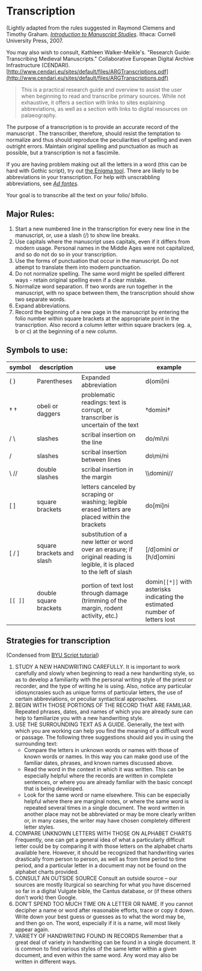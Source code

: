 # Transcription

(Lightly adapted from the rules suggested in Raymond Clemens and Timothy Graham. [_Introduction to Manuscript Studies_](http://www.cornellpress.cornell.edu/book/?GCOI=80140100177870). Ithaca: Cornell University Press, 2007.

You may also wish to consult, Kathleen Walker-Meikle's. "Research Guide: Transcribing Medieval Manuscripts." Collaborative European Digital Archive Infrastructure (CENDARI). [http://www.cendari.eu/sites/default/files/ARGTranscriptions.pdf](http://www.cendari.eu/sites/default/files/ARGTranscriptions.pdf)

> This is a practical research guide and overview to assist the user when beginning to read and transcribe primary sources. While not exhaustive, it offers a section with links to sites explaining abbreviations, as well as a section with links to digital resources on palaeography.

The purpose of a transcription is to provide an accurate record of the manuscript . The transcriber, therefore, should resist the temptation to normalize and thus should reproduce the peculiarities of spelling and even outright errors. Maintain original spelling and punctuation as much as possible, but a transcription is not a fascimile.

If you are having problem making out all the letters in a word (this can be hard with Gothic script), try out [the Enigma tool](http://enigma.huma-num.fr/). There are likely to be abbreviations in your transcription. For help with unscrabbling abbreviations, see [_Ad fontes_](https://www.adfontes.uzh.ch/en/ressourcen/abkuerzungen/cappelli-online).&#x20;

Your goal is to transcribe all the text on your folio/ bifolio.&#x20;

## Major Rules:

1. Start a new numbered line in the transcription for every new line in the manuscript, or, use a slash (/) to show line breaks.&#x20;
2. Use capitals where the manuscript uses capitals, even if it differs from modern usage. Personal names in the Middle Ages were not capitalized, and so do not do so in your transcription.&#x20;
3. Use the forms of punctuation that occur in the manuscript. Do not attempt to translate them into modern punctuation.&#x20;
4. Do not normalize spelling. The same word might be spelled different ways - retain original spelling even if a clear mistake.&#x20;
5. Normalize word separation. If two words are run together in the manuscript, with no space between them, the transcription should show two separate words.
6. Expand abbreviations.&#x20;
7. Record the beginning of a new page in the manuscript by entering the folio number within square brackets at the appropriate point in the transcription. Also record a column letter within square brackers (eg. a, b or c) at the beginning of a new column.&#x20;

## Symbols to use:

| **symbol** | **description**           | **use**                                                                                                                 | **example**                                                                 |
| ---------- | ------------------------- | ----------------------------------------------------------------------------------------------------------------------- | --------------------------------------------------------------------------- |
| ( )        | Parentheses               | Expanded abbreviation                                                                                                   | d(omi)ni                                                                    |
| † †        | obeli or daggers          | problematic readings: text is corrupt, or transcriber is uncertain of the text                                          | †domini†                                                                    |
| / \\       | slashes                   | scribal insertion on the line                                                                                           | do/mi\ni                                                                    |
|  /         | slashes                   | scribal insertion between lines                                                                                         | do\mi/ni                                                                    |
| \ //       | double slashes            | scribal insertion in the margin                                                                                         | \\\domini//                                                                 |
| \[ ]       | square brackets           | letters canceled by scraping or washing; legible erased letters are placed within the brackets                          | do\[mi]ni                                                                   |
| \[ / ]     | square brackets and slash | substitution of a new letter or word over an erasure; if original reading is legible, it is placed to the left of slash | \[/d]omini _or_ \[h/d]omini                                                 |
| `[[ ]]`    | double square brackets    | portion of text lost through damage (trimming of the margin, rodent activity, etc.)                                     | domin`[[*]]` with asterisks indicating the estimated number of letters lost |

## Strategies for transcription&#x20;

(Condensed from [BYU Script tutorial](https://script.byu.edu/Pages/Spanish/en/basics.aspx))

1. STUDY A NEW HANDWRITING CAREFULLY. It is important to work carefully and slowly when beginning to read a new handwriting style, so as to develop a familiarity with the personal writing style of the priest or recorder, and the type of writing he is using. Also, notice any particular idiosyncrasies such as unique forms of particular letters, the use of certain abbreviations, or peculiar syntactical approaches.
2. BEGIN WITH THOSE PORTIONS OF THE RECORD THAT ARE FAMILIAR.  Repeated phrases, dates, and names of which you are already sure can help to familiarize you with a new handwriting style.&#x20;
3. USE THE SURROUNDING TEXT AS A GUIDE. Generally, the text with which you are working can help you find the meaning of a difficult word or passage. The following three suggestions should aid you in using the surrounding text:
   * Compare the letters in unknown words or names with those of known words or names. In this way you can make good use of the familiar dates, phrases, and known names discussed above.
   * Read the word in the context in which it was written. This can be especially helpful where the records are written in complete sentences, or where you are already familiar with the basic concept that is being developed.
   * Look for the same word or name elsewhere. This can be especially helpful where there are marginal notes, or where the same word is repeated several times in a single document. The word written in another place may not be abbreviated or may be more clearly written or, in many cases, the writer may have chosen completely different letter styles.
4. COMPARE UNKNOWN LETTERS WITH THOSE ON ALPHABET CHARTS Frequently, one can get a general idea of what a particularly difficult letter could be by comparing it with those letters on the alphabet charts available here. However, it should be recognized that handwriting varies drastically from person to person, as well as from time period to time period, and a particular letter in a document may not be found on the alphabet charts provided.
5. CONSULT AN OUTSIDE SOURCE Consult an outside source – our sources are mostly liturgical so searching for what you have discerned so far in a digital Vulgate bible, the Cantus database, or (if these others don't work) then Google.&#x20;
6. DON'T SPEND TOO MUCH TIME ON A LETTER OR NAME. If you cannot decipher a name or word after reasonable efforts, trace or copy it down. Write down your best guess or guesses as to what the word may be, and then go on. The word, especially if it is a name, will most likely appear again.
7. VARIETY OF HANDWRITING FOUND IN RECORDS Remember that a great deal of variety in handwriting can be found in a single document. It is common to find various styles of the same letter within a given document, and even within the same word. Any word may also be written in different ways.
